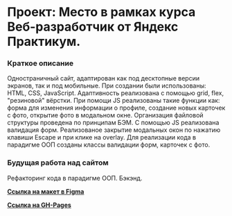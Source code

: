 # Проект: Место в рамках курса Веб-разработчик от Яндекс Практикум.

### **Краткое описание**
Одностраничный сайт, адаптирован как под десктопные версии экранов, так и под мобильные. При создании были использованы: HTML, CSS, JavaScript.
Адаптивность реализована с помощью grid, flex, "резиновой" вёрстки.
При помощи JS реализованы такие функции как: форма для изменения информации о профиле, создание новых карточек с фото, открытие фото в модальном окне.
Организация файловой структуры проведена по принципам БЭМ.
С помощью JS реализована валидация форм.
Реализованое закрытие модальных окон по нажатию клавиши Escape и при клике на overlay.
Для реализации кода в парадигме ООП созданы классы валидации форм, карточек с фото.

### **Будущая работа над сайтом**
Рефакторинг кода в парадигме ООП.
Бэкэнд.

**[Ссылка на макет в Figma](https://www.figma.com/file/2cn9N9jSkmxD84oJik7xL7/JavaScript.-Sprint-4?node-id=0%3A1)**

**[Ссылка на GH-Pages](https://shrodinger-54rus.github.io/mesto/)**